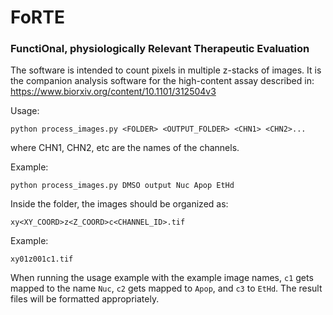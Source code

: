 # FoRTE

### FunctiOnal, physiologically Relevant Therapeutic Evaluation

The software is intended to count pixels in multiple z-stacks of images. It is the companion analysis software for the high-content assay described in: https://www.biorxiv.org/content/10.1101/312504v3


Usage:

```python process_images.py <FOLDER> <OUTPUT_FOLDER> <CHN1> <CHN2>...```

where CHN1, CHN2, etc are the names of the channels. 

Example: 

```python process_images.py DMSO output Nuc Apop EtHd```


Inside the folder, the images should be organized as: 

```xy<XY_COORD>z<Z_COORD>c<CHANNEL_ID>.tif```

Example:

```xy01z001c1.tif```


When running the usage example with the example image names, ```c1``` gets mapped to the name ```Nuc```, ```c2``` gets mapped to ```Apop```, and ```c3``` to ```EtHd```.  The result files will be formatted appropriately. 

